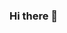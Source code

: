 ### Hi there 👋

<!--
**brauliosassi/brauliosassi** is a ✨ _special_ ✨ repository because its `README.md` (this file) appears on your GitHub profile.

Here are some ideas to get you started:

- 🔭 I’m currently working on ... Air Force Brazilian
- 🌱 I’m currently learning ... JAVA, WEB, Operation System, HTML 5, CSS3, Bootstrap, Javascript and eletronic circuit, automation, Raspeberry PI, Arduino...
- 👯 I’m looking to collaborate on ... SQL, UML, Eletronic circuit, system automation, Labview.
- 🤔 I’m looking for help with ...Java, Webservices, Docker, API RestFULL,C++..
- 💬 Ask me about ... Motorcycle, eletronics, travels and coffe. 
- 📫 How to reach me: ...Email: braulio.sassi@gmail.com; Linkedin: https://www.linkedin.com/in/braulio-agra-sássi-7aba3055/ ;

-->
